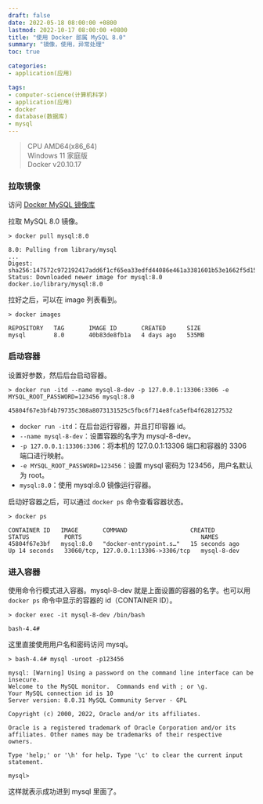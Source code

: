 ```yaml
---
draft: false
date: 2022-05-18 08:00:00 +0800
lastmod: 2022-10-17 08:00:00 +0800
title: "使用 Docker 部属 MySQL 8.0"
summary: "镜像，使用，异常处理"
toc: true

categories:
- application(应用)

tags:
- computer-science(计算机科学)
- application(应用)
- docker
- database(数据库)
- mysql
---
```


> CPU AMD64(x86_64)<br/>
> Windows 11 家庭版<br/>
> Docker v20.10.17

### 拉取镜像

访问 [Docker MySQL 镜像库](https://hub.docker.com/_/mysql/tags) 

拉取 MySQL 8.0 镜像。

```shell
> docker pull mysql:8.0

8.0: Pulling from library/mysql
...
Digest: sha256:147572c972192417add6f1cf65ea33edfd44086e461a3381601b53e1662f5d15
Status: Downloaded newer image for mysql:8.0
docker.io/library/mysql:8.0
```

拉好之后，可以在 image 列表看到。

```shell
> docker images

REPOSITORY   TAG       IMAGE ID       CREATED      SIZE
mysql        8.0       40b83de8fb1a   4 days ago   535MB
```

### 启动容器

设置好参数，然后后台启动容器。

```shell
> docker run -itd --name mysql-8-dev -p 127.0.0.1:13306:3306 -e MYSQL_ROOT_PASSWORD=123456 mysql:8.0

45804f67e3bf4b79735c308a8073131525c5fbc6f714e8fca5efb4f628127532
```

- `docker run -itd`：在后台运行容器，并且打印容器 id。
- `--name mysql-8-dev`：设置容器的名字为 mysql-8-dev。
- `-p 127.0.0.1:13306:3306`：将本机的 127.0.0.1:13306 端口和容器的 3306 端口进行映射。
- `-e MYSQL_ROOT_PASSWORD=123456`：设置 mysql 密码为 123456，用户名默认为 root。
- `mysql:8.0`：使用 mysql:8.0 镜像运行容器。

启动好容器之后，可以通过 `docker ps` 命令查看容器状态。
```shell
> docker ps

CONTAINER ID   IMAGE       COMMAND                  CREATED          STATUS          PORTS                                  NAMES
45804f67e3bf   mysql:8.0   "docker-entrypoint.s…"   15 seconds ago   Up 14 seconds   33060/tcp, 127.0.0.1:13306->3306/tcp   mysql-8-dev
```

### 进入容器

使用命令行模式进入容器。mysql-8-dev 就是上面设置的容器的名字。也可以用 `docker ps` 命令中显示的容器的 id（CONTAINER ID）。

```shell
> docker exec -it mysql-8-dev /bin/bash

bash-4.4# 
```

这里直接使用用户名和密码访问 mysql。

```shell
> bash-4.4# mysql -uroot -p123456

mysql: [Warning] Using a password on the command line interface can be insecure.
Welcome to the MySQL monitor.  Commands end with ; or \g.
Your MySQL connection id is 10
Server version: 8.0.31 MySQL Community Server - GPL

Copyright (c) 2000, 2022, Oracle and/or its affiliates.

Oracle is a registered trademark of Oracle Corporation and/or its
affiliates. Other names may be trademarks of their respective
owners.

Type 'help;' or '\h' for help. Type '\c' to clear the current input statement.

mysql>
```

这样就表示成功进到 mysql 里面了。
